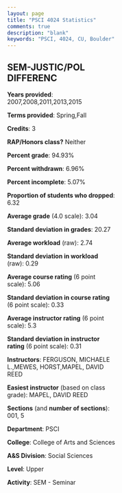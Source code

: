 ```yaml
---
layout: page
title: "PSCI 4024 Statistics"
comments: true
description: "blank"
keywords: "PSCI, 4024, CU, Boulder"
--- 
```

<head>
<script src="https://ajax.googleapis.com/ajax/libs/jquery/2.1.3/jquery.min.js"></script>
<script src="https://dl.dropboxusercontent.com/s/pc42nxpaw1ea4o9/highcharts.js?dl=0"></script>
<!-- <script src="../assets/js/highcharts.js"></script> -->
<style type="text/css">@font-face {
	font-family: "Bebas Neue";
	src: url(https://www.filehosting.org/file/details/544349/BebasNeue%20Regular.otf) format("opentype");
	}
	h1.Bebas { 
		font-family: "Bebas Neue", Verdana, Tahoma;
	}
</style>
</head>
<body>
	<div id="container" style="float: right; width: 45%; height: 88%; margin-left: 2.5%; margin-right: 2.5%;"></div>
	<script language="JavaScript">
		$(document).ready(function() {
		var chart = {type: 'column'};
		var title = {text: 'Grade Distribution'};
		var xAxis = {categories: ['A','B','C','D','F'],crosshair: true};
		var yAxis = {min: 0,title: {text: 'Percentage'}};
		var tooltip = {headerFormat: '<center><b><span style="font-size:20px">{point.key}</span></b></center>',
		               pointFormat: '<td style="padding:0"><b>{point.y:.1f}%</b></td>',
		               footerFormat: '</table>',shared: true,useHTML: true};
		var plotOptions = {column: {pointPadding: 0.0,borderWidth: 0}};  
		var credits = {enabled: false};var series= [{name: 'Percent',data: [30.95,48.81,16.67,0.0,3.57,]}];
		var json = {};
		json.chart = chart;
		json.title = title;
		json.tooltip = tooltip;
		json.xAxis = xAxis;
		json.yAxis = yAxis;  
		json.series = series;
		json.plotOptions = plotOptions;  
		json.credits = credits;
		$('#container').highcharts(json);
	});
	</script>
</body>
			   
## SEM-JUSTIC/POL DIFFERENC

**Years provided**: 2007,2008,2011,2013,2015

**Terms provided**: Spring,Fall

**Credits**: 3

**RAP/Honors class?** Neither

**Percent grade**: 94.93%

**Percent withdrawn**: 6.96%

**Percent incomplete**: 5.07%

**Proportion of students who dropped**: 6.32

**Average grade** (4.0 scale): 3.04

**Standard deviation in grades**: 20.27

**Average workload** (raw): 2.74

**Standard deviation in workload** (raw): 0.29

**Average course rating** (6 point scale): 5.06

**Standard deviation in course rating** (6 point scale): 0.33

**Average instructor rating** (6 point scale): 5.3

**Standard deviation in instructor rating** (6 point scale): 0.31

**Instructors**: FERGUSON, MICHAELE L.,MEWES, HORST,MAPEL, DAVID REED

**Easiest instructor** (based on class grade): MAPEL, DAVID REED

**Sections** (and **number of sections**): 001, 5

**Department**: PSCI

**College**: College of Arts and Sciences

**A&S Division**: Social Sciences

**Level**: Upper

**Activity**: SEM - Seminar